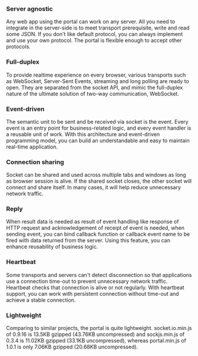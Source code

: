 ### Server agnostic
Any web app using the portal can work on any server. All you need to integrate in the server-side is to meet transport prerequisite, write and read some JSON. If you don't like default protocol, you can always implement and use your own protocol. The portal is flexible enough to accept other protocols.

### Full-duplex
To provide realtime experience on every browser, various transports such as WebSocket, Server-Sent Events, streaming and long polling are ready to open. They are separated from the socket API, and mimic the full-duplex nature of the ultimate solution of two-way communication, WebSocket.

### Event-driven
The semantic unit to be sent and be received via socket is the event. Every event is an entry point for business-related logic, and every event handler is a reusable unit of work. With this architecture and event-driven programming model, you can build an understandable and easy to maintain real-time application.

### Connection sharing
Socket can be shared and used across multiple tabs and windows as long as browser session is alive. If the shared socket closes, the other socket will connect and share itself. In many cases, it will help reduce unnecessary network traffic.

### Reply
When result data is needed as result of event handling like response of HTTP request and acknowledgement of receipt of event is needed, when sending event, you can bind callback function or callback event name to be fired with data returned from the server. Using this feature, you can enhance reusability of business logic.

### Heartbeat
Some transports and servers can't detect disconnection so that applications use a connection time-out to prevent unnecessary network traffic. Heartbeat checks that connection is alive or not regularly. With heartbeat support, you can work with persistent connection without time-out and achieve a stable connection.

### Lightweight
Comparing to similar projects, the portal is quite lightweight. socket.io.min.js of 0.9.16 is 13.5KB gzipped (43.76KB uncompressed) and sockjs.min.js of 0.3.4 is 11.02KB gzipped (33.1KB uncompressed), whereas portal.min.js of 1.0.1 is only 7.06KB gzipped (20.68KB uncompressed).